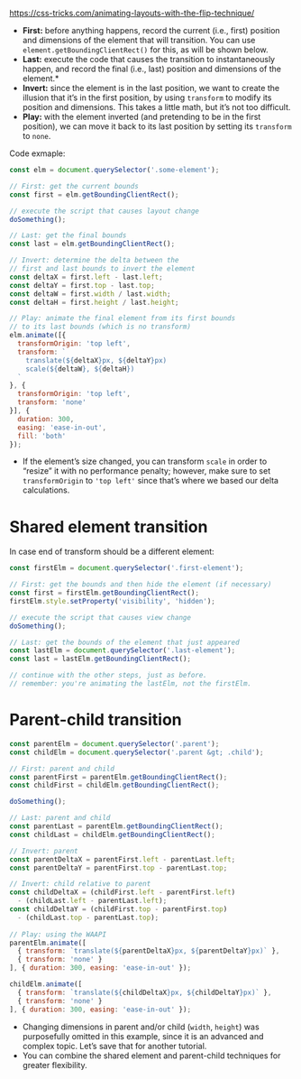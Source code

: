 https://css-tricks.com/animating-layouts-with-the-flip-technique/

-   **First:** before anything happens, record the current (i.e., first) position and dimensions of the element that will transition. You can use `element.getBoundingClientRect()` for this, as will be shown below.
-   **Last:** execute the code that causes the transition to instantaneously happen, and record the final (i.e., last) position and dimensions of the element.*
-   **Invert:** since the element is in the last position, we want to create the illusion that it’s in the first position, by using `transform` to modify its position and dimensions. This takes a little math, but it’s not too difficult.
-   **Play:** with the element inverted (and pretending to be in the first position), we can move it back to its last position by setting its `transform` to `none`.

Code exmaple:
```javascript
const elm = document.querySelector('.some-element');

// First: get the current bounds
const first = elm.getBoundingClientRect();

// execute the script that causes layout change
doSomething();

// Last: get the final bounds
const last = elm.getBoundingClientRect();

// Invert: determine the delta between the 
// first and last bounds to invert the element
const deltaX = first.left - last.left;
const deltaY = first.top - last.top;
const deltaW = first.width / last.width;
const deltaH = first.height / last.height;

// Play: animate the final element from its first bounds
// to its last bounds (which is no transform)
elm.animate([{
  transformOrigin: 'top left',
  transform: `
    translate(${deltaX}px, ${deltaY}px)
    scale(${deltaW}, ${deltaH})
  `
}, {
  transformOrigin: 'top left',
  transform: 'none'
}], {
  duration: 300,
  easing: 'ease-in-out',
  fill: 'both'
});
```

 - If the element’s size changed, you can transform `scale` in order to “resize” it with no performance penalty; however, make sure to set `transformOrigin` to `'top left'` since that’s where we based our delta calculations.

# Shared element transition
In case end of transform should be a different element:
```javascript
const firstElm = document.querySelector('.first-element');

// First: get the bounds and then hide the element (if necessary)
const first = firstElm.getBoundingClientRect();
firstElm.style.setProperty('visibility', 'hidden');

// execute the script that causes view change
doSomething();

// Last: get the bounds of the element that just appeared
const lastElm = document.querySelector('.last-element');
const last = lastElm.getBoundingClientRect();

// continue with the other steps, just as before.
// remember: you're animating the lastElm, not the firstElm.
```

# Parent-child transition
```javascript
const parentElm = document.querySelector('.parent');
const childElm = document.querySelector('.parent &gt; .child');

// First: parent and child
const parentFirst = parentElm.getBoundingClientRect();
const childFirst = childElm.getBoundingClientRect();

doSomething();

// Last: parent and child
const parentLast = parentElm.getBoundingClientRect();
const childLast = childElm.getBoundingClientRect();

// Invert: parent
const parentDeltaX = parentFirst.left - parentLast.left;
const parentDeltaY = parentFirst.top - parentLast.top;

// Invert: child relative to parent
const childDeltaX = (childFirst.left - parentFirst.left)
  - (childLast.left - parentLast.left);
const childDeltaY = (childFirst.top - parentFirst.top)
  - (childLast.top - parentLast.top);
  
// Play: using the WAAPI
parentElm.animate([
  { transform: `translate(${parentDeltaX}px, ${parentDeltaY}px)` },
  { transform: 'none' }
], { duration: 300, easing: 'ease-in-out' });

childElm.animate([
  { transform: `translate(${childDeltaX}px, ${childDeltaY}px)` },
  { transform: 'none' }
], { duration: 300, easing: 'ease-in-out' });
```
-   Changing dimensions in parent and/or child (`width`, `height`) was purposefully omitted in this example, since it is an advanced and complex topic. Let’s save that for another tutorial.
-   You can combine the shared element and parent-child techniques for greater flexibility.